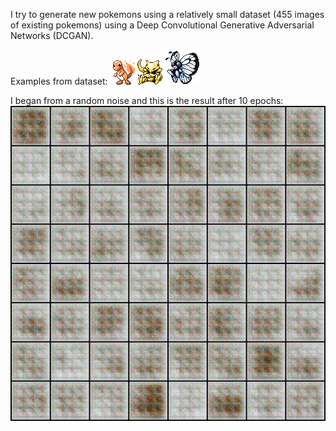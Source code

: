 I try to generate new pokemons using a relatively small dataset (455 images of existing pokemons)
using a Deep Convolutional Generative Adversarial Networks (DCGAN).

Examples from dataset:
![Alt real_pokemon](images/real/real1.png?raw=false "pokemon")
![Alt real_pokemon](images/real/real2.png?raw=true "pokemon")
![Alt real_pokemon](images/real/real3.png?raw=true "pokemon")

I began from a random noise and this is the result after 10 epochs:
![Alt real_pokemon](images/fake/fake_samples_epoch_009.png?raw=true "fake")
